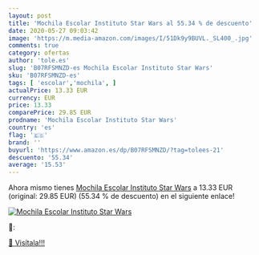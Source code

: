 ```yaml
---
layout: post
title: 'Mochila Escolar Instituto Star Wars al 55.34 % de descuento'
date: 2020-05-27 09:03:42
image: 'https://m.media-amazon.com/images/I/51Dk9y9BUVL._SL400_.jpg'
comments: true
category: ofertas
author: 'tole.es'
slug: 'B07RFSMNZD-es Mochila Escolar Instituto Star Wars'
sku: 'B07RFSMNZD-es'
tags: [ 'escolar','mochila', ]
actualPrice: 13.33 EUR
currency: EUR
price: 13.33
comparePrice: 29.85 EUR
prodname: 'Mochila Escolar Instituto Star Wars'
country: 'es'
flag: '🇪🇸'
brand: ''
buyurl: 'https://www.amazon.es/dp/B07RFSMNZD/?tag=tolees-21'
descuento: '55.34'
average: '15.53'
---
```


Ahora mismo tienes [Mochila Escolar Instituto Star Wars](https://www.amazon.es/dp/B07RFSMNZD/?tag=tolees-21) a 13.33 EUR (original: 29.85 EUR) (55.34 %  de descuento) en el siguiente enlace!

[![Mochila Escolar Instituto Star Wars](https://m.media-amazon.com/images/I/51Dk9y9BUVL._SL400_.jpg)](https://www.amazon.es/dp/B07RFSMNZD/?tag=tolees-21)

🔎:


[🛒 Visítala!!!](https://www.amazon.es/dp/B07RFSMNZD/?tag=tolees-21)
